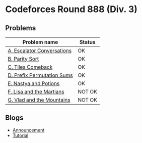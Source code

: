 # Codeforces Round 888 (Div. 3)

## Problems

|Problem name|Status|
|------------|---------|
| [A. Escalator Conversations](problems/A._Escalator_Conversations.md)|OK|
| [B. Parity Sort](problems/B._Parity_Sort.md)|OK|
| [C. Tiles Comeback](problems/C._Tiles_Comeback.md)|OK|
| [D. Prefix Permutation Sums](problems/D._Prefix_Permutation_Sums.md)|OK|
| [E. Nastya and Potions](problems/E._Nastya_and_Potions.md)|OK|
| [F. Lisa and the Martians](problems/F._Lisa_and_the_Martians.md)|NOT OK|
| [G. Vlad and the Mountains](problems/G._Vlad_and_the_Mountains.md)|NOT OK|
## Blogs

- [Announcement](blogs/Announcement.md)
- [Tutorial](blogs/Tutorial.md)

